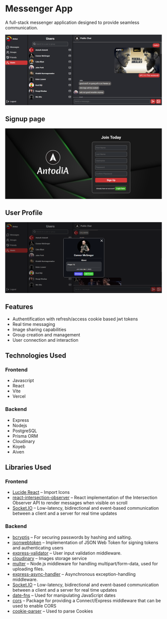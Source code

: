 # Messenger App

A full-stack messenger application designed to provide seamless communication.

![App Interface](./client/public/showcase/interface.png)

## Signup page

![Signup Page](./client/public/showcase/sign-up.png)


## User Profile

![User Profile](./client/public/showcase/profile.png)

## Features

- Authentification with refresh/access cookie based jwt tokens
- Real time messaging
- Image sharing capabilities
- Group creation and management
- User connection and interaction

## Technologies Used

### Frontend

- Javascript
- React
- Vite
- Vercel

### Backend

- Express
- Nodejs
- PostgreSQL
- Prisma ORM
- Cloudinary
- Koyeb
- Aiven

## Libraries Used

### Frontend

- [Lucide React](https://lucide.dev/guide/packages/lucide-react) – Import Icons
- [react-intersection-observer](https://www.npmjs.com/package/react-intersection-observer) – React implementation of the Intersection Observer API to render messages when visible on scroll
- [Socket.IO](https://socket.io/) – Low-latency, bidirectional and event-based communication between a client and a server for real time updates

### Backend

- [bcryptjs](https://www.npmjs.com/package/bcryptjs) – For securing passwords by hashing and salting.
- [jsonwebtoken](https://www.npmjs.com/package/jsonwebtoken) – Implementation of JSON Web Token for signing tokens and authenticating users
- [express-validator](https://www.npmjs.com/package/express-validator) – User input validation middleware.
- [cloudinary](https://cloudinary.com/) – Images storage service
- [multer](https://www.npmjs.com/package/multer) – Node.js middleware for handling multipart/form-data, used for uploading files.
- [express-async-handler](https://www.npmjs.com/package/express-async-handler) – Asynchronous exception-handling middleware.
- [Socket.IO](https://socket.io/) – Low-latency, bidirectional and event-based communication between a client and a server for real time updates
- [date-fns](https://date-fns.org/docs/Getting-Started) – Used for manipulating JavaScript dates
- [cors](https://www.npmjs.com/package/cors) – Package for providing a Connect/Express middleware that can be used to enable CORS
- [cookie-parser](https://www.npmjs.com/package/cookie-parser) – Used to parse Cookies